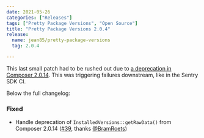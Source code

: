 ```yaml
---
date: 2021-05-26
categories: ["Releases"]
tags: ["Pretty Package Versions", "Open Source"]
title: "Pretty Package Versions 2.0.4"
release:
  name: jean85/pretty-package-versions
  tag: 2.0.4

---
```

This last small patch had to be rushed out due to [a deprecation in Composer 2.0.14](https://github.com/composer/composer/pull/9816/files). This was triggering failures downstream, like in the Sentry SDK CI.
<!--more-->
Below the full changelog:

### Fixed
* Handle deprecation of `InstalledVersions::getRawData()` from Composer 2.0.14 ([#39](https://github.com/Jean85/pretty-package-versions/pull/39), thanks [@BramRoets](https://github.com/BramRoets))
